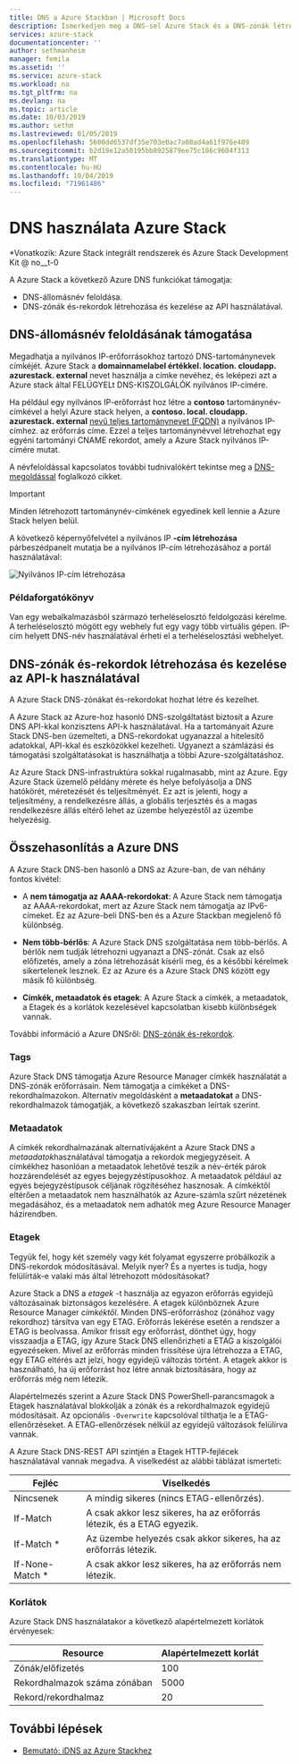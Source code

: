 ```yaml
---
title: DNS a Azure Stackban | Microsoft Docs
description: Ismerkedjen meg a DNS-sel Azure Stack és a DNS-zónák létrehozásával és kezelésével.
services: azure-stack
documentationcenter: ''
author: sethmanheim
manager: femila
ms.assetid: ''
ms.service: azure-stack
ms.workload: na
ms.tgt_pltfrm: na
ms.devlang: na
ms.topic: article
ms.date: 10/03/2019
ms.author: sethm
ms.lastreviewed: 01/05/2019
ms.openlocfilehash: 5600dd6537df35e703e0ac7a08ad4a61f976e489
ms.sourcegitcommit: b2d19e12a50195bb8925879ee75c186c9604f313
ms.translationtype: MT
ms.contentlocale: hu-HU
ms.lasthandoff: 10/04/2019
ms.locfileid: "71961486"
---
```

# <a name="use-dns-in-azure-stack"></a>DNS használata Azure Stack

*Vonatkozik: Azure Stack integrált rendszerek és Azure Stack Development Kit @ no__t-0

A Azure Stack a következő Azure DNS funkciókat támogatja:

* DNS-állomásnév feloldása.
* DNS-zónák és-rekordok létrehozása és kezelése az API használatával.

## <a name="support-for-dns-hostname-resolution"></a>DNS-állomásnév feloldásának támogatása

Megadhatja a nyilvános IP-erőforrásokhoz tartozó DNS-tartománynevek címkéjét. Azure Stack a **domainnamelabel értékkel. location. cloudapp. azurestack. external** nevet használja a címke nevéhez, és leképezi azt a Azure stack által FELÜGYELt DNS-KISZOLGÁLÓK nyilvános IP-címére.

Ha például egy nyilvános IP-erőforrást hoz létre a **contoso** tartománynév-címkével a helyi Azure stack helyen, a **contoso. local. cloudapp. azurestack. external** [nevű teljes tartománynevet (FQDN)](https://en.wikipedia.org/wiki/Fully_qualified_domain_name) a nyilvános IP-címhez. az erőforrás címe. Ezzel a teljes tartománynévvel létrehozhat egy egyéni tartományi CNAME rekordot, amely a Azure Stack nyilvános IP-címére mutat.

A névfeloldással kapcsolatos további tudnivalókért tekintse meg a [DNS-megoldással](/azure/dns/dns-for-azure-services?toc=%2fazure%2fvirtual-machines%2fwindows%2ftoc.json) foglalkozó cikket.

> [!IMPORTANT]
> Minden létrehozott tartománynév-címkének egyedinek kell lennie a Azure Stack helyen belül.

A következő képernyőfelvétel a nyilvános IP **-cím létrehozása** párbeszédpanelt mutatja be a nyilvános IP-cím létrehozásához a portál használatával:

![Nyilvános IP-cím létrehozása](media/azure-stack-dns/image01.png)

### <a name="example-scenario"></a>Példaforgatókönyv

Van egy webalkalmazásból származó terheléselosztó feldolgozási kérelme. A terheléselosztó mögött egy webhely fut egy vagy több virtuális gépen. IP-cím helyett DNS-név használatával érheti el a terheléselosztási webhelyet.

## <a name="create-and-manage-dns-zones-and-records-using-the-apis"></a>DNS-zónák és-rekordok létrehozása és kezelése az API-k használatával

A Azure Stack DNS-zónákat és-rekordokat hozhat létre és kezelhet.

A Azure Stack az Azure-hoz hasonló DNS-szolgáltatást biztosít a Azure DNS API-kkal konzisztens API-k használatával.  Ha a tartományait Azure Stack DNS-ben üzemelteti, a DNS-rekordokat ugyanazzal a hitelesítő adatokkal, API-kkal és eszközökkel kezelheti. Ugyanezt a számlázási és támogatási szolgáltatásokat is használhatja a többi Azure-szolgáltatáshoz.

Az Azure Stack DNS-infrastruktúra sokkal rugalmasabb, mint az Azure. Egy Azure Stack üzemelő példány mérete és helye befolyásolja a DNS hatókörét, méretezését és teljesítményét. Ez azt is jelenti, hogy a teljesítmény, a rendelkezésre állás, a globális terjesztés és a magas rendelkezésre állás eltérő lehet az üzembe helyezéstől az üzembe helyezésig.

## <a name="comparison-with-azure-dns"></a>Összehasonlítás a Azure DNS

A Azure Stack DNS-ben hasonló a DNS az Azure-ban, de van néhány fontos kivétel:

* A **nem támogatja az AAAA-rekordokat**: A Azure Stack nem támogatja az AAAA-rekordokat, mert az Azure Stack nem támogatja az IPv6-címeket. Ez az Azure-beli DNS-ben és a Azure Stackban megjelenő fő különbség.

* **Nem több-bérlős**: A Azure Stack DNS szolgáltatása nem több-bérlős. A bérlők nem tudják létrehozni ugyanazt a DNS-zónát. Csak az első előfizetés, amely a zóna létrehozását kísérli meg, és a későbbi kérelmek sikertelenek lesznek. Ez az Azure és a Azure Stack DNS között egy másik fő különbség.

* **Címkék, metaadatok és etagek**: A Azure Stack a címkék, a metaadatok, a Etagek és a korlátok kezelésével kapcsolatban kisebb különbségek vannak.

További információ a Azure DNSről: [DNS-zónák és-rekordok](/azure/dns/dns-zones-records).

### <a name="tags"></a>Tags

Azure Stack DNS támogatja Azure Resource Manager címkék használatát a DNS-zónák erőforrásain. Nem támogatja a címkéket a DNS-rekordhalmazokon. Alternatív megoldásként a **metaadatokat** a DNS-rekordhalmazok támogatják, a következő szakaszban leírtak szerint.

### <a name="metadata"></a>Metaadatok

A címkék rekordhalmazának alternatívájaként a Azure Stack DNS a *metaadatok*használatával támogatja a rekordok megjegyzéseit. A címkékhez hasonlóan a metaadatok lehetővé teszik a név-érték párok hozzárendelését az egyes bejegyzéstípusokhoz. A metaadatok például az egyes bejegyzéstípusok céljának rögzítéséhez hasznosak. A címkéktől eltérően a metaadatok nem használhatók az Azure-számla szűrt nézetének megadásához, és a metaadatok nem adhatók meg Azure Resource Manager házirendben.

### <a name="etags"></a>Etagek

Tegyük fel, hogy két személy vagy két folyamat egyszerre próbálkozik a DNS-rekordok módosításával. Melyik nyer? És a nyertes is tudja, hogy felülírták-e valaki más által létrehozott módosításokat?

Azure Stack a DNS a *etagek* -t használja az egyazon erőforrás egyidejű változásainak biztonságos kezelésére. A etagek különböznek Azure Resource Manager *címkéktől*. Minden DNS-erőforráshoz (zónához vagy rekordhoz) társítva van egy ETAG. Erőforrás lekérése esetén a rendszer a ETAG is beolvassa. Amikor frissít egy erőforrást, dönthet úgy, hogy visszaadja a ETAG, így Azure Stack DNS ellenőrizheti a ETAG a kiszolgálói egyezéseken. Mivel az erőforrás minden frissítése újra létrehozza a ETAG, egy ETAG eltérés azt jelzi, hogy egyidejű változás történt. A etagek akkor is használható, ha új erőforrást hoz létre annak biztosítására, hogy az erőforrás még nem létezik.

Alapértelmezés szerint a Azure Stack DNS PowerShell-parancsmagok a Etagek használatával blokkolják a zónák és a rekordhalmazok egyidejű módosításait. Az opcionális `-Overwrite` kapcsolóval tilthatja le a ETAG-ellenőrzéseket. A ETAG-ellenőrzések nélkül az egyidejű változások felülírva vannak.

A Azure Stack DNS-REST API szintjén a Etagek HTTP-fejlécek használatával vannak megadva. A viselkedést az alábbi táblázat ismerteti:

| Fejléc | Viselkedés|
|--------|---------|
| Nincsenek   | A mindig sikeres (nincs ETAG-ellenőrzés).|
| If-Match| A csak akkor lesz sikeres, ha az erőforrás létezik, és a ETAG egyezik.|
| If-Match *| Az üzembe helyezés csak akkor sikeres, ha az erőforrás létezik.|
| If-None-Match *| A csak akkor lesz sikeres, ha az erőforrás nem létezik.|

### <a name="limits"></a>Korlátok

Azure Stack DNS használatakor a következő alapértelmezett korlátok érvényesek:

| Resource| Alapértelmezett korlát|
|---------|--------------|
| Zónák/előfizetés| 100|
| Rekordhalmazok száma zónában| 5000|
| Rekord/rekordhalmaz| 20|

## <a name="next-steps"></a>További lépések

* [Bemutató: iDNS az Azure Stackhez](azure-stack-understanding-dns.md)
